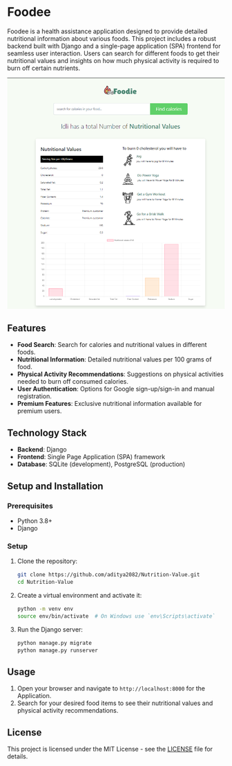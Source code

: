 # Foodee

Foodee is a health assistance application designed to provide detailed nutritional information about various foods. This project includes a robust backend built with Django and a single-page application (SPA) frontend for seamless user interaction. Users can search for different foods to get their nutritional values and insights on how much physical activity is required to burn off certain nutrients.

![Foodee](https://github.com/aditya2082/Nutrition-Value/blob/main/Foodee.png)

## Features

- **Food Search**: Search for calories and nutritional values in different foods.
- **Nutritional Information**: Detailed nutritional values per 100 grams of food.
- **Physical Activity Recommendations**: Suggestions on physical activities needed to burn off consumed calories.
- **User Authentication**: Options for Google sign-up/sign-in and manual registration.
- **Premium Features**: Exclusive nutritional information available for premium users.

## Technology Stack

- **Backend**: Django
- **Frontend**: Single Page Application (SPA) framework
- **Database**: SQLite (development), PostgreSQL (production)

## Setup and Installation

### Prerequisites

- Python 3.8+
- Django

### Setup

1. Clone the repository:
    ```bash
    git clone https://github.com/aditya2082/Nutrition-Value.git
    cd Nutrition-Value
    ```

2. Create a virtual environment and activate it:
    ```bash
    python -m venv env
    source env/bin/activate  # On Windows use `env\Scripts\activate`
    ```

3. Run the Django server:
    ```bash
    python manage.py migrate
    python manage.py runserver
    ```

## Usage

1. Open your browser and navigate to `http://localhost:8000` for the Application.
2. Search for your desired food items to see their nutritional values and physical activity recommendations.

## License

This project is licensed under the MIT License - see the [LICENSE](LICENSE) file for details.
